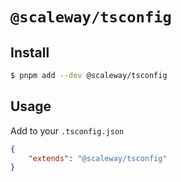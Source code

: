 # `@scaleway/tsconfig`

## Install

```bash
$ pnpm add --dev @scaleway/tsconfig
```

## Usage

Add to your `.tsconfig.json`

```json
{
	"extends": "@scaleway/tsconfig"
}
```
